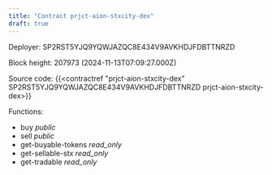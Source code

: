 ```yaml
---
title: "Contract prjct-aion-stxcity-dex"
draft: true
---
```

Deployer: SP2RST5YJQ9YQWJAZQC8E434V9AVKHDJFDBTTNRZD


 



Block height: 207973 (2024-11-13T07:09:27.000Z)

Source code: {{<contractref "prjct-aion-stxcity-dex" SP2RST5YJQ9YQWJAZQC8E434V9AVKHDJFDBTTNRZD prjct-aion-stxcity-dex>}}

Functions:

* buy _public_
* sell _public_
* get-buyable-tokens _read_only_
* get-sellable-stx _read_only_
* get-tradable _read_only_
